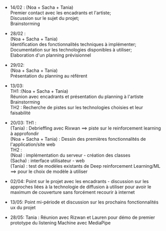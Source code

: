 - 14/02 :
(Noa + Sacha + Tania) \
Premier contact avec les encadrants et l'artiste; \
Discussion sur le sujet du projet; \
Brainstorming 

- 28/02 :\
(Noa + Sacha + Tania) \
Identification des fonctionnalités techniques à implémenter; \
Documentation sur les technologies disponibles à utiliser; \
Elaboration d'un planning prévisionnel 

- 29/02:\
(Noa + Sacha + Tania) \
Présentation du planning au référent


- 13/03:\
TH1 :(Noa + Sacha + Tania) \
Réunion avec encadrants et présentation du planning à l'artiste \
Brainstorming \
TH2 : Recherche de pistes sur les technologies choisies et leur faisabilité 

- 20/03:
TH1 :\
(Tania) : Debrieffing avec Rixwan ==> piste sur le reinforcement learning à approfondir\
(Noa + Sacha + Tania) : Dessin des premières fonctionnalités de l'application/site web\
TH2 :\
(Noa) : implémentation du serveur - création des classes\
(Sacha) : interface utilisateur - web \
(Tania) : test de modèles existants de Deep reinforcement Learning/ML ==> pour le choix de modèle à utiliser

- 02/04:
Point sur le projet avec les encadrants - discussion sur les approches liées à la technologie de diffusion à utiliser pour avoir le maximum de couverture sans forcément recourir à internet

- 13/05:
Point mi-période et discussion sur les prochains fonctionnalités ux du projet

- 28/05: 
Tania : Réunion avec Rizwan et Lauren pour démo de premier prototype du listening Machine avec MediaPipe



